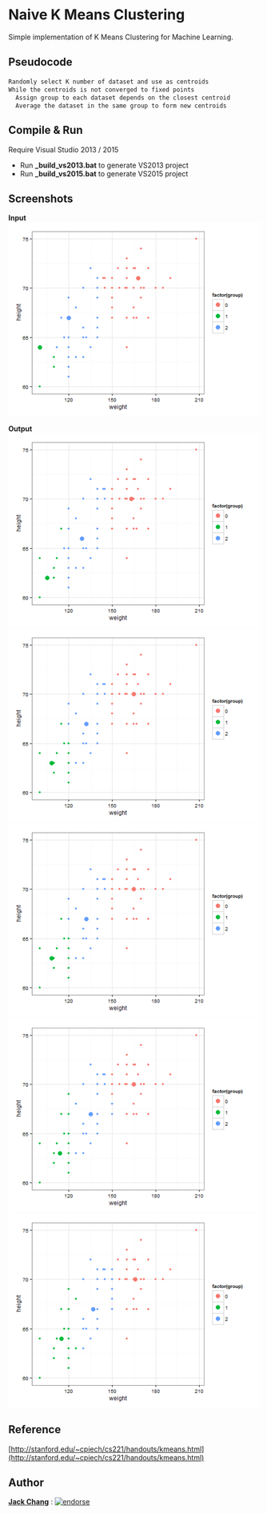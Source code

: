 # Naive K Means Clustering
Simple implementation of K Means Clustering for Machine Learning.

## Pseudocode
```
Randomly select K number of dataset and use as centroids
While the centroids is not converged to fixed points
  Assign group to each dataset depends on the closest centroid
  Average the dataset in the same group to form new centroids
```

## Compile & Run
Require Visual Studio 2013 / 2015

- Run **_build_vs2013.bat** to generate VS2013 project
- Run **_build_vs2015.bat** to generate VS2015 project

## Screenshots
__Input__  
![STEP 0](/screenshots/STEP0.png?raw=true)

__Output__  
![STEP 1](/screenshots/STEP1.png?raw=true)
![STEP 2](/screenshots/STEP2.png?raw=true)
![STEP 3](/screenshots/STEP3.png?raw=true)
![STEP 4](/screenshots/STEP4.png?raw=true)
![STEP 5](/screenshots/STEP5.png?raw=true)

## Reference
[http://stanford.edu/~cpiech/cs221/handouts/kmeans.html](http://stanford.edu/~cpiech/cs221/handouts/kmeans.html)

## Author
**[Jack Chang]** : [![endorse](https://api.coderwall.com/wei0831/endorsecount.png)](https://coderwall.com/wei0831)

[Jack Chang]: https://about.me/wei0831
